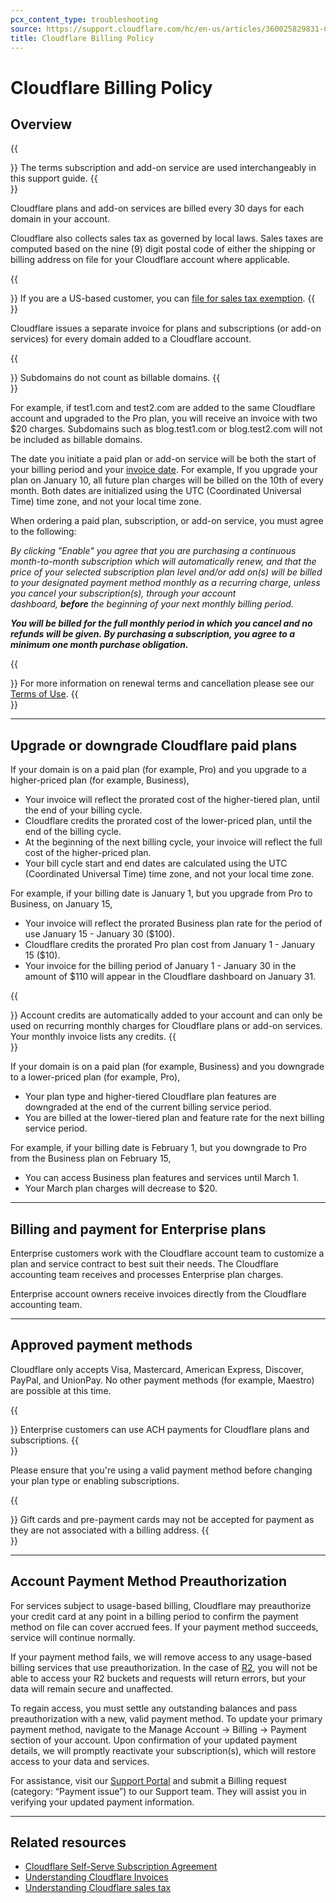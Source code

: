 ```yaml
---
pcx_content_type: troubleshooting
source: https://support.cloudflare.com/hc/en-us/articles/360025829831-Cloudflare-Billing-Policy
title: Cloudflare Billing Policy
---
```


# Cloudflare Billing Policy

## Overview

{{<Aside type="note">}}
The terms subscription and add-on service are used interchangeably in
this support guide.
{{</Aside>}}

Cloudflare plans and add-on services are billed every 30 days for each domain in your account.

Cloudflare also collects sales tax as governed by local laws. Sales taxes are computed based on the nine (9) digit postal code of either the shipping or billing address on file for your Cloudflare account where applicable.

{{<Aside type="note">}}
If you are a US-based customer, you can [file for sales tax
exemption](/support/account-management-billing/billing-cloudflare-plans/understanding-cloudflare-sales-tax/#filing-for-us-sales-tax-exemption).
{{</Aside>}}

Cloudflare issues a separate invoice for plans and subscriptions (or add-on services) for every domain added to a Cloudflare account.

{{<Aside type="note">}}
Subdomains do not count as billable domains.
{{</Aside>}}

For example, if test1.com and test2.com are added to the same Cloudflare account and upgraded to the Pro plan, you will receive an invoice with two $20 charges. Subdomains such as blog.test1.com or blog.test2.com will not be included as billable domains.

The date you initiate a paid plan or add-on service will be both the start of your billing period and your [invoice date](/fundamentals/subscriptions-and-billing/understand-invoices/). For example, If you upgrade your plan on January 10, all future plan charges will be billed on the 10th of every month. Both dates are initialized using the UTC (Coordinated Universal Time) time zone, and not your local time zone.

When ordering a paid plan, subscription, or add-on service, you must agree to the following:

_By clicking "Enable" you agree that you are purchasing a continuous month-to-month subscription which will automatically renew, and that the price of your selected subscription plan level and/or add on(s) will be billed to your designated payment method monthly as a recurring charge, unless you cancel your subscription(s), through your account dashboard,_ _**before**_ _the beginning of your next monthly billing period._

_**You will be billed for the full monthly period in which you cancel and no refunds will be given. By purchasing a subscription, you agree to a minimum one month purchase obligation.**_

{{<Aside type="note">}}
For more information on renewal terms and cancellation please see our
[Terms of Use](https://www.cloudflare.com/terms/).
{{</Aside>}}

___

## Upgrade or downgrade Cloudflare paid plans

If your domain is on a paid plan (for example, Pro) and you upgrade to a higher-priced plan (for example, Business),

-   Your invoice will reflect the prorated cost of the higher-tiered plan, until the end of your billing cycle.
-   Cloudflare credits the prorated cost of the lower-priced plan, until the end of the billing cycle.
-   At the beginning of the next billing cycle, your invoice will reflect the full cost of the higher-priced plan.
-   Your bill cycle start and end dates are calculated using the UTC (Coordinated Universal Time) time zone, and not your local time zone.

For example, if your billing date is January 1, but you upgrade from Pro to Business, on January 15,

-   Your invoice will reflect the prorated Business plan rate for the period of use January 15 - January 30 ($100).
-   Cloudflare credits the prorated Pro plan cost from January 1 - January 15 ($10).
-   Your invoice for the billing period of January 1 - January 30 in the amount of $110 will appear in the Cloudflare dashboard on January 31.

{{<Aside type="note">}}
Account credits are automatically added to your account and can only be
used on recurring monthly charges for Cloudflare plans or add-on
services. Your monthly invoice lists any credits.
{{</Aside>}}

If your domain is on a paid plan (for example, Business) and you downgrade to a lower-priced plan (for example, Pro),

-   Your plan type and higher-tiered Cloudflare plan features are downgraded at the end of the current billing service period. 
-   You are billed at the lower-tiered plan and feature rate for the next billing service period.

For example, if your billing date is February 1, but you downgrade to Pro from the Business plan on February 15,

-   You can access Business plan features and services until March 1.
-   Your March plan charges will decrease to $20.

___

## Billing and payment for Enterprise plans

Enterprise customers work with the Cloudflare account team to customize a plan and service contract to best suit their needs. The Cloudflare accounting team receives and processes Enterprise plan charges.

Enterprise account owners receive invoices directly from the Cloudflare accounting team.

___

## Approved payment methods

Cloudflare only accepts Visa, Mastercard, American Express, Discover, PayPal, and UnionPay. No other payment methods (for example, Maestro) are possible at this time.

{{<Aside type="note">}}
Enterprise customers can use ACH payments for Cloudflare plans and subscriptions.
{{</Aside>}}

Please ensure that you're using a valid payment method before changing your plan type or enabling subscriptions.

{{<Aside type="note">}}
Gift cards and pre-payment cards may not be accepted for payment as they
are not associated with a billing address.
{{</Aside>}}

___

## Account Payment Method Preauthorization

For services subject to usage-based billing, Cloudflare may preauthorize your credit card at any point in a billing period to confirm the payment method on file can cover accrued fees. If your payment method succeeds, service will continue normally.

If your payment method fails, we will remove access to any usage-based billing services that use preauthorization. In the case of [R2](/r2/), you will not be able to access your R2 buckets and requests will return errors, but your data will remain secure and unaffected.

To regain access, you must settle any outstanding balances and pass preauthorization with a new, valid payment method. To update your primary payment method, navigate to the Manage Account -> Billing -> Payment section of your account. Upon confirmation of your updated payment details, we will promptly reactivate your subscription(s), which will restore access to your data and services.

For assistance, visit our [Support Portal](https://support.cloudflare.com/hc/en-us) and submit a Billing request (category: “Payment issue”) to our Support team. They will assist you in verifying your updated payment information.

___

## Related resources

-   [Cloudflare Self-Serve Subscription Agreement](https://www.cloudflare.com/terms/)
-   [Understanding Cloudflare Invoices](/fundamentals/subscriptions-and-billing/understand-invoices/)
-   [Understanding Cloudflare sales tax](/support/account-management-billing/billing-cloudflare-plans/understanding-cloudflare-sales-tax/)
